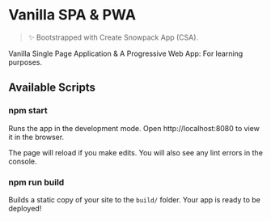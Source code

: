 # Vanilla SPA & PWA

> ✨ Bootstrapped with Create Snowpack App (CSA).

Vanilla Single Page Application & A Progressive Web App: For learning purposes.

## Available Scripts

### npm start

Runs the app in the development mode.
Open http://localhost:8080 to view it in the browser.

The page will reload if you make edits.
You will also see any lint errors in the console.

### npm run build

Builds a static copy of your site to the `build/` folder.
Your app is ready to be deployed!